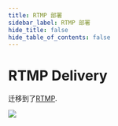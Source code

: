 ```yaml
---
title: RTMP 部署
sidebar_label: RTMP 部署
hide_title: false
hide_table_of_contents: false
---
```


# RTMP Delivery

迁移到了[RTMP](./rtmp.md).

![](https://ossrs.net/gif/v1/sls.gif?site=ossrs.net&path=/lts/doc/zh/v6/sample-rtmp)
